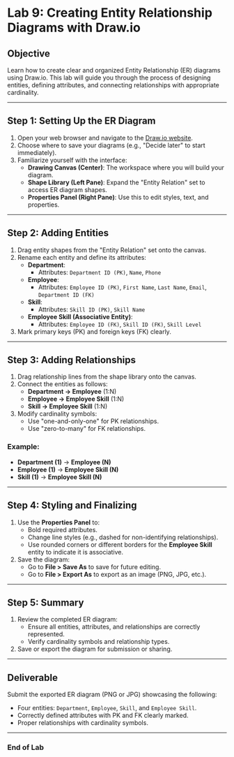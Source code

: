 # Lab 9: Creating Entity Relationship Diagrams with Draw.io

## Objective
Learn how to create clear and organized Entity Relationship (ER) diagrams using Draw.io. This lab will guide you through the process of designing entities, defining attributes, and connecting relationships with appropriate cardinality.

---

## Step 1: Setting Up the ER Diagram
1. Open your web browser and navigate to the [Draw.io website](https://app.diagrams.net/).
2. Choose where to save your diagrams (e.g., "Decide later" to start immediately).
3. Familiarize yourself with the interface:
   - **Drawing Canvas (Center)**: The workspace where you will build your diagram.
   - **Shape Library (Left Pane)**: Expand the "Entity Relation" set to access ER diagram shapes.
   - **Properties Panel (Right Pane)**: Use this to edit styles, text, and properties.

---

## Step 2: Adding Entities
1. Drag entity shapes from the "Entity Relation" set onto the canvas.
2. Rename each entity and define its attributes:
   - **Department**:
     - Attributes: `Department ID (PK)`, `Name`, `Phone`
   - **Employee**:
     - Attributes: `Employee ID (PK)`, `First Name`, `Last Name`, `Email`, `Department ID (FK)`
   - **Skill**:
     - Attributes: `Skill ID (PK)`, `Skill Name`
   - **Employee Skill (Associative Entity)**:
     - Attributes: `Employee ID (FK)`, `Skill ID (FK)`, `Skill Level`
3. Mark primary keys (PK) and foreign keys (FK) clearly.

---

## Step 3: Adding Relationships
1. Drag relationship lines from the shape library onto the canvas.
2. Connect the entities as follows:
   - **Department → Employee** (1:N)
   - **Employee → Employee Skill** (1:N)
   - **Skill → Employee Skill** (1:N)
3. Modify cardinality symbols:
   - Use "one-and-only-one" for PK relationships.
   - Use "zero-to-many" for FK relationships.

### Example:
- **Department (1)** → **Employee (N)**
- **Employee (1)** → **Employee Skill (N)**
- **Skill (1)** → **Employee Skill (N)**

---

## Step 4: Styling and Finalizing
1. Use the **Properties Panel** to:
   - Bold required attributes.
   - Change line styles (e.g., dashed for non-identifying relationships).
   - Use rounded corners or different borders for the **Employee Skill** entity to indicate it is associative.
2. Save the diagram:
   - Go to **File > Save As** to save for future editing.
   - Go to **File > Export As** to export as an image (PNG, JPG, etc.).

---

## Step 5: Summary
1. Review the completed ER diagram:
   - Ensure all entities, attributes, and relationships are correctly represented.
   - Verify cardinality symbols and relationship types.
2. Save or export the diagram for submission or sharing.

---

## Deliverable
Submit the exported ER diagram (PNG or JPG) showcasing the following:
- Four entities: `Department`, `Employee`, `Skill`, and `Employee Skill`.
- Correctly defined attributes with PK and FK clearly marked.
- Proper relationships with cardinality symbols.

---

### End of Lab